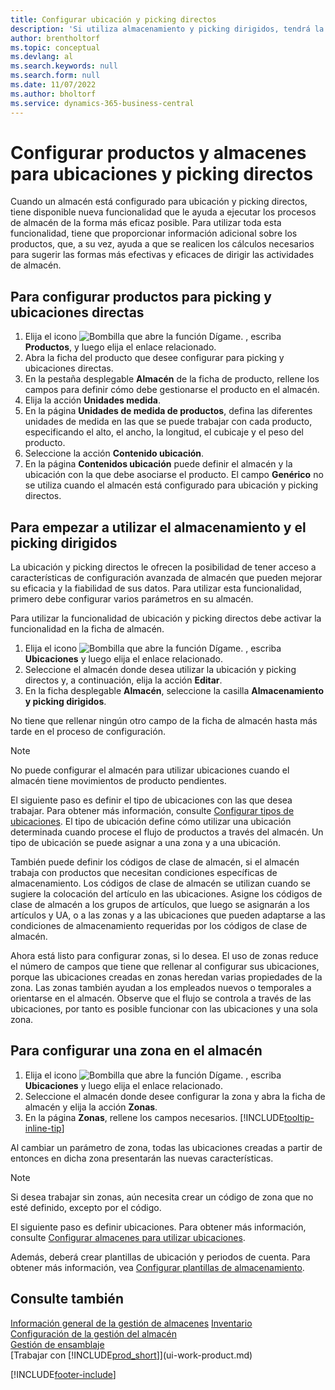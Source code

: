 ```yaml
---
title: Configurar ubicación y picking directos
description: 'Si utiliza almacenamiento y picking dirigidos, tendrá la funcionalidad de ejecutar el almacén eficientemente.'
author: brentholtorf
ms.topic: conceptual
ms.devlang: al
ms.search.keywords: null
ms.search.form: null
ms.date: 11/07/2022
ms.author: bholtorf
ms.service: dynamics-365-business-central
---
```

# Configurar productos y almacenes para ubicaciones y picking directos

Cuando un almacén está configurado para ubicación y picking directos, tiene disponible nueva funcionalidad que le ayuda a ejecutar los procesos de almacén de la forma más eficaz posible. Para utilizar toda esta funcionalidad, tiene que proporcionar información adicional sobre los productos, que, a su vez, ayuda a que se realicen los cálculos necesarios para sugerir las formas más efectivas y eficaces de dirigir las actividades de almacén. 

## Para configurar productos para picking y ubicaciones directas  

1. Elija el icono ![Bombilla que abre la función Dígame.](media/ui-search/search_small.png "Dígame qué desea hacer") , escriba **Productos**, y luego elija el enlace relacionado.  
2. Abra la ficha del producto que desee configurar para picking y ubicaciones directas.
3. En la pestaña desplegable **Almacén** de la ficha de producto, rellene los campos para definir cómo debe gestionarse el producto en el almacén.  
4. Elija la acción **Unidades medida**.
5. En la página **Unidades de medida de productos**, defina las diferentes unidades de medida en las que se puede trabajar con cada producto, especificando el alto, el ancho, la longitud, el cubicaje y el peso del producto.
6. Seleccione la acción **Contenido ubicación**.
7. En la página **Contenidos ubicación** puede definir el almacén y la ubicación con la que debe asociarse el producto. El campo **Genérico** no se utiliza cuando el almacén está configurado para ubicación y picking directos.  

## Para empezar a utilizar el almacenamiento y el picking dirigidos

La ubicación y picking directos le ofrecen la posibilidad de tener acceso a características de configuración avanzada de almacén que pueden mejorar su eficacia y la fiabilidad de sus datos. Para utilizar esta funcionalidad, primero debe configurar varios parámetros en su almacén.  

Para utilizar la funcionalidad de ubicación y picking directos debe activar la funcionalidad en la ficha de almacén.

1. Elija el icono ![Bombilla que abre la función Dígame.](media/ui-search/search_small.png "Dígame qué desea hacer") , escriba **Ubicaciones** y luego elija el enlace relacionado.  
2. Seleccione el almacén donde desea utilizar la ubicación y picking directos y, a continuación, elija la acción **Editar**.  
3. En la ficha desplegable **Almacén**, seleccione la casilla **Almacenamiento y picking dirigidos**.  

No tiene que rellenar ningún otro campo de la ficha de almacén hasta más tarde en el proceso de configuración.  

> [!NOTE]  
> No puede configurar el almacén para utilizar ubicaciones cuando el almacén tiene movimientos de producto pendientes.  

El siguiente paso es definir el tipo de ubicaciones con las que desea trabajar. Para obtener más información, consulte [Configurar tipos de ubicaciones](warehouse-how-to-set-up-bin-types.md). El tipo de ubicación define cómo utilizar una ubicación determinada cuando procese el flujo de productos a través del almacén. Un tipo de ubicación se puede asignar a una zona y a una ubicación.  

También puede definir los códigos de clase de almacén, si el almacén trabaja con productos que necesitan condiciones específicas de almacenamiento. Los códigos de clase de almacén se utilizan cuando se sugiere la colocación del artículo en las ubicaciones. Asigne los códigos de clase de almacén a los grupos de artículos, que luego se asignarán a los artículos y UA, o a las zonas y a las ubicaciones que pueden adaptarse a las condiciones de almacenamiento requeridas por los códigos de clase de almacén.  

Ahora está listo para configurar zonas, si lo desea. El uso de zonas reduce el número de campos que tiene que rellenar al configurar sus ubicaciones, porque las ubicaciones creadas en zonas heredan varias propiedades de la zona. Las zonas también ayudan a los empleados nuevos o temporales a orientarse en el almacén. Observe que el flujo se controla a través de las ubicaciones, por tanto es posible funcionar con las ubicaciones y una sola zona.  

## Para configurar una zona en el almacén  

1. Elija el icono ![Bombilla que abre la función Dígame.](media/ui-search/search_small.png "Dígame qué desea hacer") , escriba **Ubicaciones** y luego elija el enlace relacionado.  
2. Seleccione el almacén donde desee configurar la zona y abra la ficha de almacén y elija la acción **Zonas**.  
3. En la página **Zonas**, rellene los campos necesarios. [!INCLUDE[tooltip-inline-tip](includes/tooltip-inline-tip_md.md)]  

Al cambiar un parámetro de zona, todas las ubicaciones creadas a partir de entonces en dicha zona presentarán las nuevas características.  

> [!NOTE]  
> Si desea trabajar sin zonas, aún necesita crear un código de zona que no esté definido, excepto por el código.  

El siguiente paso es definir ubicaciones. Para obtener más información, consulte [Configurar almacenes para utilizar ubicaciones](warehouse-how-to-set-up-locations-to-use-bins.md).  

Además, deberá crear plantillas de ubicación y periodos de cuenta. Para obtener más información, vea [Configurar plantillas de almacenamiento](warehouse-how-to-set-up-put-away-templates.md).  

## Consulte también  

[Información general de la gestión de almacenes](design-details-warehouse-management.md)
[Inventario](inventory-manage-inventory.md)  
[Configuración de la gestión del almacén](warehouse-setup-warehouse.md)     
[Gestión de ensamblaje](assembly-assemble-items.md)    
[Trabajar con [!INCLUDE[prod_short](includes/prod_short.md)]](ui-work-product.md)  


[!INCLUDE[footer-include](includes/footer-banner.md)]